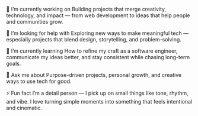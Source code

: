 🔭 I’m currently working on
Building projects that merge creativity, technology, and impact — from web development to ideas that help people and communities grow.

🤝 I’m looking for help with
Exploring new ways to make meaningful tech — especially projects that blend design, storytelling, and problem-solving.

🌱 I’m currently learning
How to refine my craft as a software engineer, communicate my ideas better, and stay consistent while chasing long-term goals.

💬 Ask me about
Purpose-driven projects, personal growth, and creative ways to use tech for good.

⚡ Fun fact
I’m a detail person — I pick up on small things like tone, rhythm, and vibe. I love turning simple moments into something that feels intentional and cinematic.
